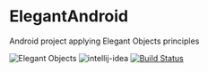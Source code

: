 # ElegantAndroid

Android project applying Elegant Objects principles

![Elegant Objects](https://www.elegantobjects.org/badge.svg)
![intellij-idea](https://www.elegantobjects.org/intellij-idea.svg)
[![Build Status](https://app.bitrise.io/app/4b269ce2e4a54a10/status.svg?token=cB1XomN4oEA59zjl1ijlig&branch=master)](https://app.bitrise.io/app/4b269ce2e4a54a10)